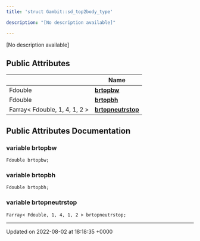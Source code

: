 ```yaml
---
title: 'struct Gambit::sd_top2body_type'

description: "[No description available]"

---
```









[No description available]

## Public Attributes

|                | Name           |
| -------------- | -------------- |
| Fdouble | **[brtopbw](/documentation/code/main/classes/structgambit_1_1sd__top2body__type/#variable-brtopbw)**  |
| Fdouble | **[brtopbh](/documentation/code/main/classes/structgambit_1_1sd__top2body__type/#variable-brtopbh)**  |
| Farray< Fdouble, 1, 4, 1, 2 > | **[brtopneutrstop](/documentation/code/main/classes/structgambit_1_1sd__top2body__type/#variable-brtopneutrstop)**  |

## Public Attributes Documentation

### variable brtopbw

```
Fdouble brtopbw;
```


### variable brtopbh

```
Fdouble brtopbh;
```


### variable brtopneutrstop

```
Farray< Fdouble, 1, 4, 1, 2 > brtopneutrstop;
```


-------------------------------

Updated on 2022-08-02 at 18:18:35 +0000